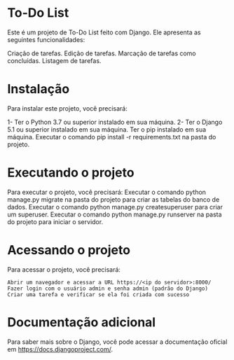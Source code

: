 # To-Do List

Este é um projeto de To-Do List feito com Django. Ele apresenta as seguintes funcionalidades:

Criação de tarefas.
Edição de tarefas.
Marcação de tarefas como concluídas.
Listagem de tarefas.

# Instalação

Para instalar este projeto, você precisará:

1- Ter o Python 3.7 ou superior instalado em sua máquina.
2- Ter o Django 5.1 ou superior instalado em sua máquina.
Ter o pip instalado em sua máquina.
Executar o comando pip install -r requirements.txt na pasta do projeto.

# Executando o projeto

Para executar o projeto, você precisará:
Executar o comando python manage.py migrate na pasta do projeto para criar as tabelas do banco de dados.
Executar o comando python manage.py createsuperuser para criar um superuser.
Executar o comando python manage.py runserver na pasta do projeto para iniciar o servidor. 

# Acessando o projeto

Para acessar o projeto, você precisará:

    Abrir um navegador e acessar a URL https://<ip do servidor>:8000/
    Fazer login com o usuário admin e senha admin (padrão do Django)
    Criar uma tarefa e verificar se ela foi criada com sucesso

# Documentação adicional
Para saber mais sobre o Django, você pode acessar a documentação oficial em https://docs.djangoproject.com/.
